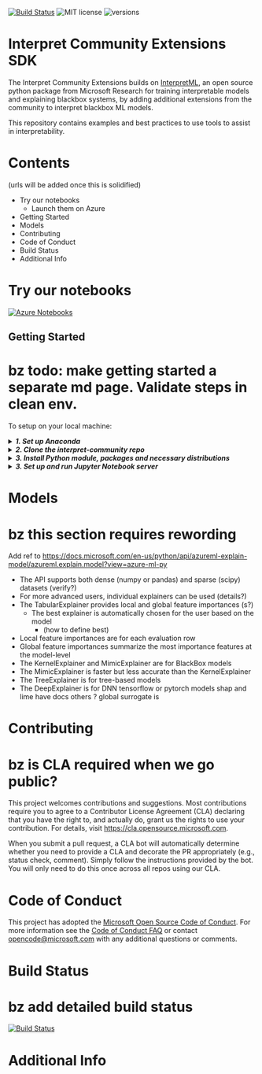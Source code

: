 

[![Build Status](https://dev.azure.com/responsibleai/interpret-extensions/_apis/build/status/microsoft.interpret-community?branchName=master)](https://dev.azure.com/responsibleai/interpret-extensions/_build/latest?definitionId=5&branchName=master)
![MIT license](https://img.shields.io/badge/License-MIT-blue.svg)
![versions](https://img.shields.io/badge/python-2.7%20%7C%203.6-blue)

Interpret Community Extensions SDK
=============================================================


The Interpret Community Extensions builds on [InterpretML](https://github.com/Microsoft/interpret), an open source python package from Microsoft Research for training interpretable models and explaining blackbox systems, by adding additional extensions from the community to interpret blackbox ML models.

This repository contains examples and best practices to use tools to assist in interpretability.

# Contents
(urls will be added once this is solidified)
- Try our notebooks
    - Launch them on Azure
- Getting Started 
- Models
- Contributing
- Code of Conduct
- Build Status
- Additional Info

# Try our notebooks
[![Azure Notebooks](https://notebooks.azure.com/launch.png)](https://notebooks.azure.com/import/gh/microsoft/interpret-community)

## Getting Started

# bz todo: make getting started a separate md page. Validate steps in clean env.

To setup on your local machine:

<details>

<summary><strong><em>1. Set up Anaconda</em></strong></summary>

a. Install Anaconda with Python >= 3.6. [Miniconda](https://conda.io/miniconda.html) is a quick way to get started.
b. conda install nb_conda

c. Create conda environment
```
conda create -n interp python=3.6 anaconda

```
d. Activate conda environment
```
conda activate interp
or
activate interp
```
blabla

</details>

<details>

<summary><strong><em>2. Clone the interpret-community repo</em></strong></summary>

a. Clone the repository 
```
git clone https://github.com/Microsoft/Recommenders
```
</details>

<details>
<summary><strong><em>3. Install Python module, packages and necessary distributions</em></strong></summary>


from the root folder:
```
python/pip install -e . 
```
a. Install additional packages for tests and more
```
pip install -r requirements.txt
```
b. Install scikit-learn
```
pip install sklearn
```
</details>

<details>
<summary><strong><em>3. Set up and run Jupyter Notebook server </em></strong></summary>

a. Set up and run Jupyter Notebook
```
activate interp
pip install interpret
pip install jupyter
jupyter notebook
```
</details>

<!---{% from interpret.ext.blackbox import TabularExplainer %}
--->

# Models

# bz this section requires rewording
Add ref to
https://docs.microsoft.com/en-us/python/api/azureml-explain-model/azureml.explain.model?view=azure-ml-py

* The API supports both dense (numpy or pandas) and sparse (scipy) datasets
(verify?)
* For more advanced users, individual explainers can be used
 (details?)
* The TabularExplainer provides local and global feature importances (s?)  
    *  The best explainer is automatically chosen for the user based on the model
        - (how to define best)
* Local feature importances are for each evaluation row
* Global feature importances summarize the most importance features at the model-level
 * The KernelExplainer and MimicExplainer are for BlackBox models
 * The MimicExplainer is faster but less accurate than the KernelExplainer
 * The TreeExplainer is for tree-based models
 * The DeepExplainer is for DNN tensorflow or pytorch models
shap and lime have docs
others ?
global surrogate is 
# Contributing

# bz is CLA required when we go public?

This project welcomes contributions and suggestions.  Most contributions require you to agree to a
Contributor License Agreement (CLA) declaring that you have the right to, and actually do, grant us
the rights to use your contribution. For details, visit https://cla.opensource.microsoft.com.

When you submit a pull request, a CLA bot will automatically determine whether you need to provide
a CLA and decorate the PR appropriately (e.g., status check, comment). Simply follow the instructions
provided by the bot. You will only need to do this once across all repos using our CLA.

# Code of Conduct

This project has adopted the [Microsoft Open Source Code of Conduct](https://opensource.microsoft.com/codeofconduct/).
For more information see the [Code of Conduct FAQ](https://opensource.microsoft.com/codeofconduct/faq/) or
contact [opencode@microsoft.com](mailto:opencode@microsoft.com) with any additional questions or comments.

# Build Status
# bz add detailed build status
[![Build Status](https://dev.azure.com/responsibleai/interpret-extensions/_apis/build/status/microsoft.interpret-community?branchName=master)](https://dev.azure.com/responsibleai/interpret-extensions/_build/latest?definitionId=5&branchName=master)

# Additional Info
